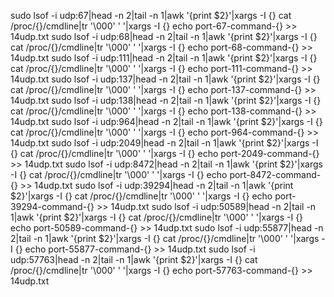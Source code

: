 sudo lsof -i udp:67|head -n 2|tail -n 1|awk '{print $2}'|xargs -I {} cat /proc/{}/cmdline|tr '\000' ' '|xargs -I {} echo port-67-command-{} >> 14udp.txt
sudo lsof -i udp:68|head -n 2|tail -n 1|awk '{print $2}'|xargs -I {} cat /proc/{}/cmdline|tr '\000' ' '|xargs -I {} echo port-68-command-{} >> 14udp.txt
sudo lsof -i udp:111|head -n 2|tail -n 1|awk '{print $2}'|xargs -I {} cat /proc/{}/cmdline|tr '\000' ' '|xargs -I {} echo port-111-command-{} >> 14udp.txt
sudo lsof -i udp:137|head -n 2|tail -n 1|awk '{print $2}'|xargs -I {} cat /proc/{}/cmdline|tr '\000' ' '|xargs -I {} echo port-137-command-{} >> 14udp.txt
sudo lsof -i udp:138|head -n 2|tail -n 1|awk '{print $2}'|xargs -I {} cat /proc/{}/cmdline|tr '\000' ' '|xargs -I {} echo port-138-command-{} >> 14udp.txt
sudo lsof -i udp:964|head -n 2|tail -n 1|awk '{print $2}'|xargs -I {} cat /proc/{}/cmdline|tr '\000' ' '|xargs -I {} echo port-964-command-{} >> 14udp.txt
sudo lsof -i udp:2049|head -n 2|tail -n 1|awk '{print $2}'|xargs -I {} cat /proc/{}/cmdline|tr '\000' ' '|xargs -I {} echo port-2049-command-{} >> 14udp.txt
sudo lsof -i udp:8472|head -n 2|tail -n 1|awk '{print $2}'|xargs -I {} cat /proc/{}/cmdline|tr '\000' ' '|xargs -I {} echo port-8472-command-{} >> 14udp.txt
sudo lsof -i udp:39294|head -n 2|tail -n 1|awk '{print $2}'|xargs -I {} cat /proc/{}/cmdline|tr '\000' ' '|xargs -I {} echo port-39294-command-{} >> 14udp.txt
sudo lsof -i udp:50589|head -n 2|tail -n 1|awk '{print $2}'|xargs -I {} cat /proc/{}/cmdline|tr '\000' ' '|xargs -I {} echo port-50589-command-{} >> 14udp.txt
sudo lsof -i udp:55877|head -n 2|tail -n 1|awk '{print $2}'|xargs -I {} cat /proc/{}/cmdline|tr '\000' ' '|xargs -I {} echo port-55877-command-{} >> 14udp.txt
sudo lsof -i udp:57763|head -n 2|tail -n 1|awk '{print $2}'|xargs -I {} cat /proc/{}/cmdline|tr '\000' ' '|xargs -I {} echo port-57763-command-{} >> 14udp.txt